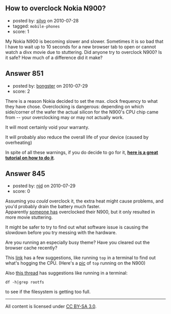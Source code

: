 ## How to overclock Nokia N900?

- posted by: [silvo](https://stackexchange.com/users/-1/440-silvo) on 2010-07-28
- tagged: `mobile-phones`
- score: 1

<p>My Nokia N900 is becoming slower and slower. Sometimes it is so bad that I have to wait up to 10 seconds for a new browser tab to open or cannot watch a divx movie due to stuttering. Did anyone try to overclock N900? Is it safe? How much of a difference did it make?</p>



## Answer 851

- posted by: [bongster](https://stackexchange.com/users/-1/508-bongster) on 2010-07-29
- score: 2

<p>There is a reason Nokia decided to set the max. clock frequency to what they have chose.
Overclocking is dangerous: depending on which side/corner of the wafer the actual silicon for the N900's CPU chip came from -- your overclocking may or may not actually work.</p>

<p>It will most certainly void your warranty.</p>

<p>It will probably also reduce the overall life of your device (caused by overheating)</p>

<p>In spite of all these warnings, if you do decide to go for it, <a href="http://themeegoblog.com/2010/04/04/how-to-overclock-the-nokia-n900/" rel="nofollow"><strong>here is a great tutorial on how to do it</strong></a>.</p>



## Answer 845

- posted by: [njd](https://stackexchange.com/users/-1/201-njd) on 2010-07-29
- score: 0

<p>Assuming you <em>could</em> overclock it, the extra heat might cause problems, and you'd probably drain the battery much faster.<br>
Apparently <a href="http://talk.maemo.org/showthread.php?t=42960&amp;page=10" rel="nofollow">someone has</a> overclocked their N900, but it only resulted in more movie stuttering.</p>

<p>It might be safer to try to find out what software issue is causing the slowdown before you try messing with the hardware.  </p>

<p>Are you running an especially busy theme? Have you cleared out the browser cache recently?</p>

<p>This <a href="http://talk.maemo.org/showthread.php?t=43429" rel="nofollow">link</a> has a few suggestions, like running <code>top</code> in a terminal to find out what's hogging the CPU. (Here's a <a href="http://talk.maemo.org/showpost.php?p=505549&amp;postcount=30" rel="nofollow">pic</a> of <code>top</code> running on the N900)</p>

<p>Also <a href="http://talk.maemo.org/showthread.php?t=42960" rel="nofollow">this thread</a> has suggestions like running in a terminal:</p>

<pre><code>df -h|grep rootfs
</code></pre>

<p>to see if the filesystem is getting too full.</p>




---

All content is licensed under [CC BY-SA 3.0](https://creativecommons.org/licenses/by-sa/3.0/).
